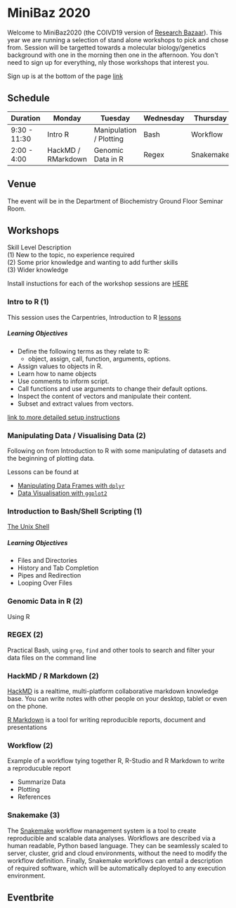 # MiniBaz 2020

Welcome to MiniBaz2020 (the COIVD19 version of [Research Bazaar](https://otagocarpentries.github.io/resbaz2019/dunedin/)). This year we are running a selection of stand alone workshops to pick and chose from. Session will be targetted towards a molecular biology/genetics background with one in the morning then one in the afternoon. You don't need to sign up for everything, nly those workshops that interest you. 

Sign up is at the bottom of the page [link]()

## Schedule

| Duration | Monday | Tuesday | Wednesday | Thursday |
|---|---|---|---|---|
9:30 - 11:30| Intro R | Manipulation / Plotting | Bash | Workflow |
2:00 - 4:00 | HackMD / RMarkdown | Genomic Data in R | Regex | Snakemake | 

## Venue
The event will be in the Department of Biochemistry Ground Floor Seminar Room.

## Workshops  
Skill Level Description  
(1) New to the topic, no experience required  
(2) Some prior knowledge and wanting to add further skills  
(3) Wider knowledge  

Install instuctions for each of the workshop sessions are [HERE](https://github.com/OtagoCarpentries/minibaz2020/edit/master/setup.md)  

### Intro to R (1)
This session uses the Carpentries, Introduction to R [lessons](https://datacarpentry.org/R-ecology-lesson/01-intro-to-r.html)

##### Learning Objectives
* Define the following terms as they relate to R: 
    - object, assign, call, function, arguments, options.
* Assign values to objects in R.
* Learn how to name objects
* Use comments to inform script.
* Call functions and use arguments to change their default options.
* Inspect the content of vectors and manipulate their content.
* Subset and extract values from vectors.

[link to more detailed setup instructions](https://datacarpentry.org/R-ecology-lesson/index.html#setup_instructions)

### Manipulating Data / Visualising Data (2)
Following on from Introduction to R with some manipulating of datasets and the beginning of plotting data.

Lessons can be found at
* [Manipulating Data Frames with ```dplyr```](https://datacarpentry.org/R-ecology-lesson/03-dplyr.html)
* [Data Visualisation with ```ggplot2```](https://datacarpentry.org/R-ecology-lesson/04-visualization-ggplot2.html)

### Introduction to Bash/Shell Scripting (1)
[The Unix Shell](https://swcarpentry.github.io/shell-novice/) 

##### Learning Objectives
* Files and Directories
* History and Tab Completion
* Pipes and Redirection
* Looping Over Files

### Genomic Data in R (2)
Using R

### REGEX (2)
Practical Bash, using ```grep```, ```find``` and other tools to search and filter your data files on the command line

### HackMD / R Markdown (2)

[HackMD](https://hackmd.io/) is a realtime, multi-platform collaborative markdown knowledge base.
You can write notes with other people on your desktop, tablet or even on the phone.

[R Markdown](https://rmarkdown.rstudio.com/) is a tool for writing reproducible reports, document and presentations

### Workflow (2)
Example of a workflow tying together R, R-Studio and R Markdown to write a reproducuble report
  * Summarize Data
  * Plotting
  * References

### Snakemake (3)
The [Snakemake](https://snakemake.readthedocs.io/en/stable/) workflow management system is a tool to create reproducible and scalable data analyses. Workflows are described via a human readable, Python based language. They can be seamlessly scaled to server, cluster, grid and cloud environments, without the need to modify the workflow definition. Finally, Snakemake workflows can entail a description of required software, which will be automatically deployed to any execution environment.


## Eventbrite
